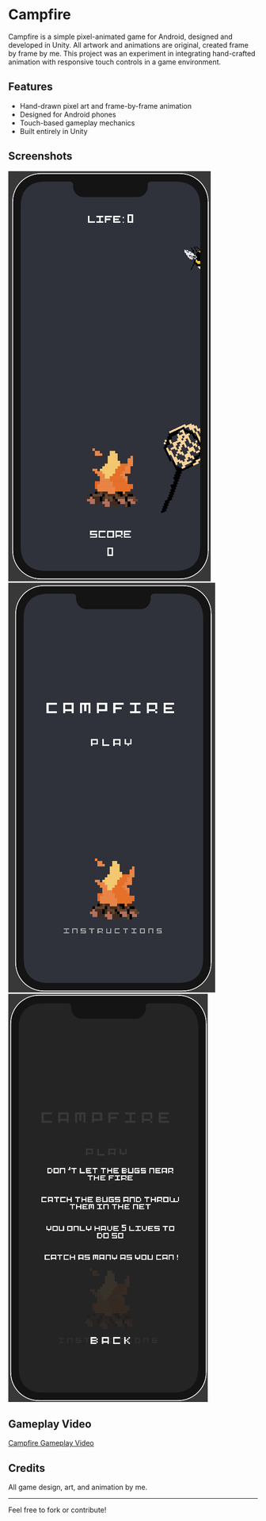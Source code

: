 # Campfire

Campfire is a simple pixel-animated game for Android, designed and developed in Unity. All artwork and animations are original, created frame by frame by me. This project was an experiment in integrating hand-crafted animation with responsive touch controls in a game environment.

## Features

- Hand-drawn pixel art and frame-by-frame animation
- Designed for Android phones
- Touch-based gameplay mechanics
- Built entirely in Unity

## Screenshots

![Campfire 1](Assets/media/Campfire%201.png)
![Campfire 2](Assets/media/Campfire%202.png)
![Campfire 3](Assets/media/Campfire%203.png)

## Gameplay Video

[Campfire Gameplay Video](Assets/media/Campfire%20Vid.mov)

## Credits

All game design, art, and animation by me.

---

Feel free to fork or contribute!

